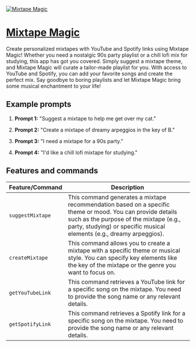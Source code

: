 [![Mixtape Magic](https://files.oaiusercontent.com/file-0nL73XEr6nNTZWv4xOXNuyxJ?se=2123-10-17T18%3A44%3A34Z&sp=r&sv=2021-08-06&sr=b&rscc=max-age%3D31536000%2C%20immutable&rscd=attachment%3B%20filename%3D7dff5528-aaac-4f8c-901a-c3a46c37d99a.webp&sig=cAna11iiFXzxovs7lUAX505gTRROZU97lmTZkTvalEA%3D)](https://chat.openai.com/g/g-TyxU04lPM-mixtape-magic)

# [Mixtape Magic](https://chat.openai.com/g/g-TyxU04lPM-mixtape-magic)

Create personalized mixtapes with YouTube and Spotify links using Mixtape Magic! Whether you need a nostalgic 90s party playlist or a chill lofi mix for studying, this app has got you covered. Simply suggest a mixtape theme, and Mixtape Magic will curate a tailor-made playlist for you. With access to YouTube and Spotify, you can add your favorite songs and create the perfect mix. Say goodbye to boring playlists and let Mixtape Magic bring some musical enchantment to your life!

## Example prompts

1. **Prompt 1:** "Suggest a mixtape to help me get over my cat."

2. **Prompt 2:** "Create a mixtape of dreamy arpeggios in the key of B."

3. **Prompt 3:** "I need a mixtape for a 90s party."

4. **Prompt 4:** "I'd like a chill lofi mixtape for studying."


## Features and commands

| Feature/Command | Description |
| --- | --- |
| `suggestMixtape` | This command generates a mixtape recommendation based on a specific theme or mood. You can provide details such as the purpose of the mixtape (e.g., party, studying) or specific musical elements (e.g., dreamy arpeggios). |
| `createMixtape` | This command allows you to create a mixtape with a specific theme or musical style. You can specify key elements like the key of the mixtape or the genre you want to focus on. |
| `getYouTubeLink` | This command retrieves a YouTube link for a specific song on the mixtape. You need to provide the song name or any relevant details. |
| `getSpotifyLink` | This command retrieves a Spotify link for a specific song on the mixtape. You need to provide the song name or any relevant details. |